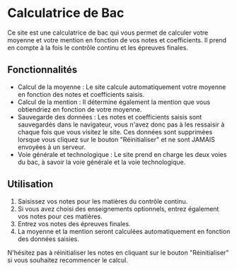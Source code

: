 # Calculatrice de Bac

Ce site est une calculatrice de bac qui vous permet de calculer votre moyenne et votre mention en fonction de vos notes et coefficients. Il prend en compte à la fois le contrôle continu et les épreuves finales.

## Fonctionnalités

- Calcul de la moyenne : Le site calcule automatiquement votre moyenne en fonction des notes et coefficients saisis.
- Calcul de la mention : Il détermine également la mention que vous obtiendriez en fonction de votre moyenne.
- Sauvegarde des données : Les notes et coefficients saisis sont sauvegardés dans le navigateur, vous n'avez donc pas à les ressaisir à chaque fois que vous visitez le site. Ces données sont supprimées lorsque vous cliquez sur le bouton "Réinitialiser" et ne sont JAMAIS envoyées à un serveur.
- Voie générale et technologique : Le site prend en charge les deux voies du bac, à savoir la voie générale et la voie technologique.

## Utilisation

1. Saisissez vos notes pour les matières du contrôle continu.
2. Si vous avez choisi des enseignements optionnels, entrez également vos notes pour ces matières.
3. Entrez vos notes des épreuves finales.
4. La moyenne et la mention seront calculées automatiquement en fonction des données saisies.

N'hésitez pas à réinitialiser les notes en cliquant sur le bouton "Réinitialiser" si vous souhaitez recommencer le calcul.
